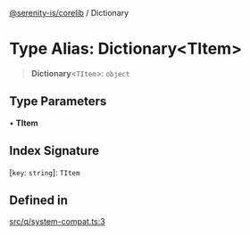 [@serenity-is/corelib](../README.md) / Dictionary

# Type Alias: Dictionary\<TItem\>

> **Dictionary**\<`TItem`\>: `object`

## Type Parameters

• **TItem**

## Index Signature

 \[`key`: `string`\]: `TItem`

## Defined in

[src/q/system-compat.ts:3](https://github.com/serenity-is/serenity/blob/master/packages/corelib/src/q/system-compat.ts#L3)
